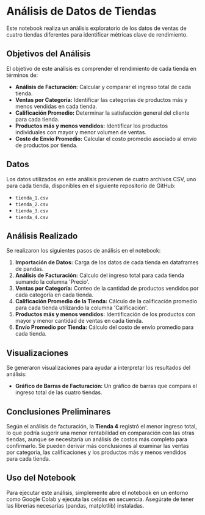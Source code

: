# Análisis de Datos de Tiendas

Este notebook realiza un análisis exploratorio de los datos de ventas de cuatro tiendas diferentes para identificar métricas clave de rendimiento.

## Objetivos del Análisis

El objetivo de este análisis es comprender el rendimiento de cada tienda en términos de:

*   **Análisis de Facturación:** Calcular y comparar el ingreso total de cada tienda.
*   **Ventas por Categoría:** Identificar las categorías de productos más y menos vendidas en cada tienda.
*   **Calificación Promedio:** Determinar la satisfacción general del cliente para cada tienda.
*   **Productos más y menos vendidos:** Identificar los productos individuales con mayor y menor volumen de ventas.
*   **Costo de Envío Promedio:** Calcular el costo promedio asociado al envío de productos por tienda.

## Datos

Los datos utilizados en este análisis provienen de cuatro archivos CSV, uno para cada tienda, disponibles en el siguiente repositorio de GitHub:

*   `tienda_1.csv`
*   `tienda_2.csv`
*   `tienda_3.csv`
*   `tienda_4.csv`

## Análisis Realizado

Se realizaron los siguientes pasos de análisis en el notebook:

1.  **Importación de Datos:** Carga de los datos de cada tienda en dataframes de pandas.
2.  **Análisis de Facturación:** Cálculo del ingreso total para cada tienda sumando la columna 'Precio'.
3.  **Ventas por Categoría:** Conteo de la cantidad de productos vendidos por cada categoría en cada tienda.
4.  **Calificación Promedio de la Tienda:** Cálculo de la calificación promedio para cada tienda utilizando la columna 'Calificación'.
5.  **Productos más y menos vendidos:** Identificación de los productos con mayor y menor cantidad de ventas en cada tienda.
6.  **Envío Promedio por Tienda:** Cálculo del costo de envío promedio para cada tienda.

## Visualizaciones

Se generaron visualizaciones para ayudar a interpretar los resultados del análisis:

*   **Gráfico de Barras de Facturación:** Un gráfico de barras que compara el ingreso total de las cuatro tiendas.

## Conclusiones Preliminares

Según el análisis de facturación, la **Tienda 4** registró el menor ingreso total, lo que podría sugerir una menor rentabilidad en comparación con las otras tiendas, aunque se necesitaría un análisis de costos más completo para confirmarlo. Se pueden derivar más conclusiones al examinar las ventas por categoría, las calificaciones y los productos más y menos vendidos para cada tienda.

## Uso del Notebook

Para ejecutar este análisis, simplemente abre el notebook en un entorno como Google Colab y ejecuta las celdas en secuencia. Asegúrate de tener las librerías necesarias (pandas, matplotlib) instaladas.
